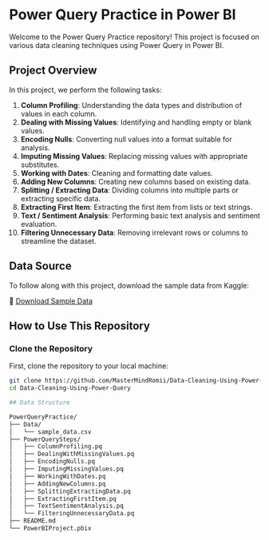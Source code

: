 # Power Query Practice in Power BI

Welcome to the Power Query Practice repository! This project is focused on various data cleaning techniques using Power Query in Power BI. 

## Project Overview

In this project, we perform the following tasks:

1. **Column Profiling**: Understanding the data types and distribution of values in each column.
2. **Dealing with Missing Values**: Identifying and handling empty or blank values.
3. **Encoding Nulls**: Converting null values into a format suitable for analysis.
4. **Imputing Missing Values**: Replacing missing values with appropriate substitutes.
5. **Working with Dates**: Cleaning and formatting date values.
6. **Adding New Columns**: Creating new columns based on existing data.
7. **Splitting / Extracting Data**: Dividing columns into multiple parts or extracting specific data.
8. **Extracting First Item**: Extracting the first item from lists or text strings.
9. **Text / Sentiment Analysis**: Performing basic text analysis and sentiment evaluation.
10. **Filtering Unnecessary Data**: Removing irrelevant rows or columns to streamline the dataset.

## Data Source

To follow along with this project, download the sample data from Kaggle:

📁 [Download Sample Data](https://www.kaggle.com/datasets/shiva...)

## How to Use This Repository

### Clone the Repository

First, clone the repository to your local machine:

```bash
git clone https://github.com/MasterMindRomii/Data-Cleaning-Using-Power-Query
cd Data-Cleaning-Using-Power-Query

## Data Structure

PowerQueryPractice/
├── Data/
│   └── sample_data.csv
├── PowerQuerySteps/
│   ├── ColumnProfiling.pq
│   ├── DealingWithMissingValues.pq
│   ├── EncodingNulls.pq
│   ├── ImputingMissingValues.pq
│   ├── WorkingWithDates.pq
│   ├── AddingNewColumns.pq
│   ├── SplittingExtractingData.pq
│   ├── ExtractingFirstItem.pq
│   ├── TextSentimentAnalysis.pq
│   └── FilteringUnnecessaryData.pq
├── README.md
└── PowerBIProject.pbix

